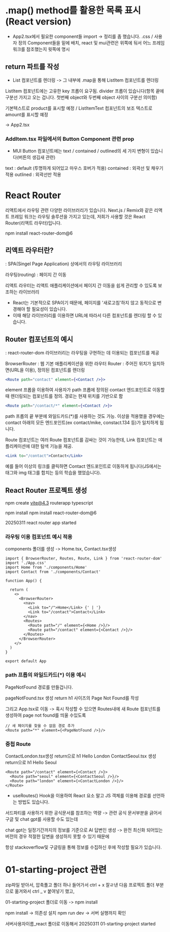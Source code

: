 # .map() method를 활용한 목록 표시(React version)

- App2.tsx에서 필요한 component들 import -> 정리를 좀 했습니다. .css / 사용자 정의 Component들을 밑에 배치, react 및 mui관련은 위쪽에 둬서 어느 프레임워크를 참조했는지 윗쪽에 명시

## return 파트를 작성

- List 컴포넌트를 렌더링 -> 그 내부에 .map을 통해 ListItem 컴포넌트를 렌더링

ListItem 컴포넌트에는 고유한 key 프롭이 요구됨. divider 프롭이 있습니다(항목 끝에 구분선 가지고 오는 겁니다. 첫번째 object와 두번째 object 사이의 구분선 의미함)

기본텍스트로 product를 표시할 예정 / ListItemText 컴포넌트의 보조 텍스트로 amount를 표시할 예정

-> App2.tsx

### AddItem.tsx 파일에서의 Button Component 관련 prop

- MUI Button 컴포넌트에는 text / contained / outlined의 세 가지 변형이 있습니다(버튼의 생김새 관련)

text : default (투명하게 되어있고 마우스 호버가 적용)
contained : 외곽선 및 채우기 적용
outlined : 외곽선만 적용

# React Router

리액트에서 라우팅 관련 다양한 라이브러리가 있습니다. Next.js / Remix와 같은 리액트 프레임 워크는 라우팅 솔루션을 가지고 있는데, 저희가 사용할 것은 React Router(리액트 라우터)입니다.

npm install react-router-dom@6

## 리액트 라우터란?

: SPA(Singel Page Application) 상에서의 라우팅 라이브러리

라우팅(routing) : 페이지 간 이동

리액트 라우터는 리액트 애플리케이션에서 페이지 간 이동을 쉽게 관리할 수 있도록 보조하는 라이브러리

- React는 기본적으로 SPA이기 때문에, 페이지를 '새로고침'하지 않고 동적으로 변경해야 할 필요성이 있습니다.
- 이때 해당 라이브러리를 이용하면 URL에 따라서 다른 컴포넌트를 렌더링 할 수 있습니다.

## Router 컴포넌트의 예시

: react-router-dom 라이브러리는 라우팅을 구현하는 데 이용되는 컴포넌트를 제공

BrowserRouter : 웹 기본 애플리케이션을 위한 라우터
Router : 주어진 위치가 일치하면(URL을 이용), 정의된 컴포넌트를 렌더링

```jsx
<Route path="contact" element={<Contact />}>
```

element 프롭을 이용하여 사용자가 path 프롭에 정의된 contact 엔드포인트로 이동할 때 렌더링되는 컴포넌트를 정의. 경로는 현재 위치를 기반으로 함

```jsx
<Route path="/contact/*" element={<Contact />}>
```
path 프롭의 끝 부분에 와일드카드(*)를 사용하는 것도 가능. 이상을 적용했을 경우에는 contact 아래의 모든 엔드포인트(ex contact/mike, constact.134 등)가 일치하게 됩니다.

Route 컴포넌트는 여러 Route 컴포넌트를 감싸는 것이 가능한데, Link 컴포넌트는 애플리케이션에 대한 탐색 기능을 제공.

```jsx
<Link to="/contact">Contact</Link>
```
예를 들어 이상의 링크를 클릭하면 Contact 엔드포인트로 이동하게 됩니다(JS에서는 <a> 태그와 img 태그를 합치는 등의 학습을 했었습니다).

## React Router 프로젝트 생성
npm create vite@4.3
routerapp
typescript

npm install
npm install react-router-dom@6

20250311 react router app started

### 라우팅 이용 컴포넌트 예시 적용
components 폴더를 생성 -> Home.tsx, Contact.tsx생성

```tsx
import { BrowserRouter, Routes, Route, Link } from 'react-router-dom'
import './App.css'
import Home from './components/Home'
import Contact from './components/Contact'

function App() {

  return (
    <>
      <BrowserRouter>
        <nav>
          <Link to="/">Home</Link> {' | '}
          <Link to="/contact">Contact</Link>
        </nav>
        <Routes>
          <Route path="/" element={<Home />}/>
          <Route path="/contact" element={<Contact />}/>
        </Routes>
      </BrowserRouter>
    </>
  )
}

export default App
```

### path 프롭의 와일드카드(*) 이용 예시

PageNotFound 경로를 만들겁니다.

pageNotFound.tsx 생성
return h1 사이즈의 Page Not Found를 작성

그리고 App.tsx로 이동 -> 혹시 작성할 수 있으면 Routes내에 새 Route 컴포넌트를 생성하여 page not found를 띄울 수있도록

```tsx
// 새 페이지를 찾을 수 없음 경로 추가
<Route path="*" element={<PageNotFound />}/>
```

### 중첩 Route

ContactLondon.tsx생성 return으로 h1 Hello London
ContactSeoul.tsx 생성 return으로 h1 Hello Seoul

```tsx 중첩 라우트 코드 예시
<Route path="/contact" element={<Contact />}>
  <Route path="seoul" element={<ContactSeoul />}/>
  <Route path="london" element={<ContactLondon />}/>
</Route>
```

* useRoutes() Hook을 이용하여 React 요소 말고 JS 객체를 이용해 경로를 선언하는 방법도 있습니다.

서드파티를 사용하기 위한 공식문서를 참조하는 역량 -> 관련 공식 문서부분을 긁어서 구글 및 chat gpt를 사용할 수도 있는데 

chat gpt는 일정기간까지의 정보를 기준으로 AI 답변인 생성 -> 완전 최신화 되어있는 버전의 경우 적절한 답변을 생성하지 못할 수 있기 때문에 

항상 stackoverflow및 구글링을 통해 정보를 수집하신 후에 작성할 필요가 있습니다.

# 01-starting-project 관련

zip파일 받아서, 압축풀고 폴더 하나 들어가서 ctrl + x 잘ㄹ낸 다음 프로젝트 폴더 부분으로 옮겨와서 ctrl _ v 붙여넣기 했고,

01-starting-project 폴더로 이동 -> npm install

npm install -> 의존성 설치
npm run dev -> 서버 실행까지 확인

서버사용자이름_react 폴더로 이동해서
20250311 01-starting-project started

